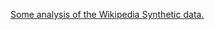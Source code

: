 [Some analysis of the Wikipedia Synthetic data.](https://docs.google.com/spreadsheets/d/11znGym6UlrDSMN3Qnexk9F0xs2z00FwIjcFpZoOXLbA/edit#gid=0)
